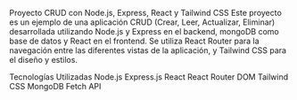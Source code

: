 Proyecto CRUD con Node.js, Express, React y Tailwind CSS
Este proyecto es un ejemplo de una aplicación CRUD (Crear, Leer, Actualizar, Eliminar) desarrollada utilizando Node.js y Express en el backend, mongoDB como base de datos y React en el frontend. Se utiliza React Router para la navegación entre las diferentes vistas de la aplicación, y Tailwind CSS para el diseño y estilos.

Tecnologías Utilizadas
Node.js
Express.js
React
React Router DOM
Tailwind CSS
MongoDB
Fetch API
